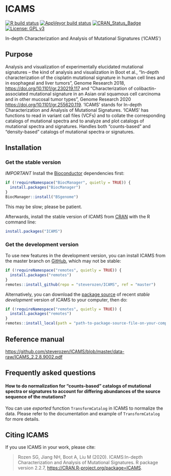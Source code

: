 
<!-- README.md is generated from README.Rmd. Please edit that file -->

# ICAMS

<!-- badges: start -->

[![R build
status](https://github.com/steverozen/ICAMS/workflows/R-CMD-check/badge.svg)](https://github.com/steverozen/ICAMS/actions)
[![AppVeyor build
status](https://ci.appveyor.com/api/projects/status/github/steverozen/ICAMS?branch=master&svg=true)](https://ci.appveyor.com/project/steverozen/ICAMS)
[![CRAN\_Status\_Badge](http://www.r-pkg.org/badges/version/ICAMS)](https://cran.r-project.org/package=ICAMS)
[![License: GPL
v3](https://img.shields.io/badge/License-GPLv3-blue.svg)](https://www.gnu.org/licenses/gpl-3.0)

<!-- badges: end -->

In-depth Characterization and Analysis of Mutational Signatures
(‘ICAMS’)

## Purpose

Analysis and visualization of experimentally elucidated mutational
signatures – the kind of analysis and visualization in Boot et al.,
“In-depth characterization of the cisplatin mutational signature in
human cell lines and in esophageal and liver tumors”, Genome Research
2018, <https://doi.org/10.1101/gr.230219.117> and “Characterization of
colibactin-associated mutational signature in an Asian oral squamous
cell carcinoma and in other mucosal tumor types”, Genome Research 2020
<https://doi.org/10.1101/gr.255620.119>. ‘ICAMS’ stands for In-depth
Characterization and Analysis of Mutational Signatures. ‘ICAMS’ has
functions to read in variant call files (VCFs) and to collate the
corresponding catalogs of mutational spectra and to analyze and plot
catalogs of mutational spectra and signatures. Handles both
“counts-based” and “density-based” catalogs of mutational spectra or
signatures.

## Installation

### Get the stable version

*IMPORTANT* Install the [Bioconductor](https://www.bioconductor.org/)
dependencies first:

``` r
if (!requireNamespace("BiocManager", quietly = TRUE)) {
  install.packages("BiocManager")
}
BiocManager::install("BSgenome")
```

This may be slow; please be patient.

Afterwards, install the stable version of ICAMS from
[CRAN](https://cran.r-project.org/) with the R command line:

``` r
install.packages("ICAMS")
```

### Get the development version

To use new features in the development version, you can install ICAMS
from the master branch on [GitHub](https://github.com/), which may not
be stable:

``` r
if (!requireNamespace("remotes", quietly = TRUE)) {
  install.packages("remotes")
}
remotes::install_github(repo = "steverozen/ICAMS", ref = "master")
```

Alternatively, you can download the [package
source](https://raw.githubusercontent.com/steverozen/ICAMS/master/data-raw/source-file/ICAMS_2.2.7.tar.gz)
of recent *stable development* version of ICAMS to your computer, then
do:

``` r
if (!requireNamespace("remotes", quietly = TRUE)) {
  install.packages("remotes")
}
remotes::install_local(path = "path-to-package-source-file-on-your-computer")
```

## Reference manual

<https://github.com/steverozen/ICAMS/blob/master/data-raw/ICAMS_2.2.8.9002.pdf>

## Frequently asked questions

#### How to do normalization for “counts-based” catalogs of mutational spectra or signatures to account for differing abundances of the source sequence of the mutations?

You can use *exported* function `TransformCatalog` in ICAMS to normalize
the data. Please refer to the documentation and example of
`TransformCatalog` for more details.

## Citing ICAMS

If you use ICAMS in your work, please cite:

> Rozen SG, Jiang NH, Boot A, Liu M (2020). ICAMS:In-depth
> Characterization and Analysis of Mutational Signatures. R package
> version 2.2.7, <https://CRAN.R-project.org/package=ICAMS>.
